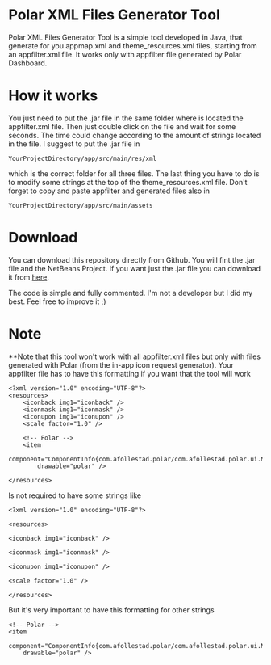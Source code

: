 # Polar XML Files Generator Tool

Polar XML Files Generator Tool is a simple tool developed in Java, that generate for you appmap.xml and theme_resources.xml files, starting from an appfilter.xml file.
It works only with appfilter file generated by Polar Dashboard.

# How it works

You just need to put the .jar file in the same folder where is located the appfilter.xml file. Then just double click on the file and wait for some seconds. The time could change according to the amount of strings located in the file.
I suggest to put the .jar file in 
```
YourProjectDirectory/app/src/main/res/xml
```
which is the correct folder for all three files. The last thing you have to do is to modify some strings at the top of the theme_resources.xml file.
Don't forget to copy and paste appfilter and generated files also in
```
YourProjectDirectory/app/src/main/assets
```

# Download

You can download this repository directly from Github. You will fint the .jar file and the NetBeans Project.
If you want just the .jar file you can download it from [here](https://drive.google.com/file/d/0B4hnOJ-bhWxFbWtKSlVpM2ctaFk/view?usp=sharing).

The code is simple and fully commented. I'm not a developer but I did my best. Feel free to improve it ;)

# Note

**Note that this tool won't work with all appfilter.xml files but only with files generated with Polar (from the in-app icon request generator).
Your appfilter file has to have this formatting if you want that the tool will work
```
<?xml version="1.0" encoding="UTF-8"?>
<resources>
    <iconback img1="iconback" />
    <iconmask img1="iconmask" />
    <iconupon img1="iconupon" />
    <scale factor="1.0" />

    <!-- Polar -->
    <item
        component="ComponentInfo{com.afollestad.polar/com.afollestad.polar.ui.MainActivity}"
        drawable="polar" />
        
</resources>
```
Is not required to have some strings like
```
<?xml version="1.0" encoding="UTF-8"?>

<resources>

<iconback img1="iconback" />

<iconmask img1="iconmask" />

<iconupon img1="iconupon" />

<scale factor="1.0" />

</resources>
```

But it's very important to have this formatting for other strings
```
<!-- Polar -->
<item
    component="ComponentInfo{com.afollestad.polar/com.afollestad.polar.ui.MainActivity}"
    drawable="polar" />
```

